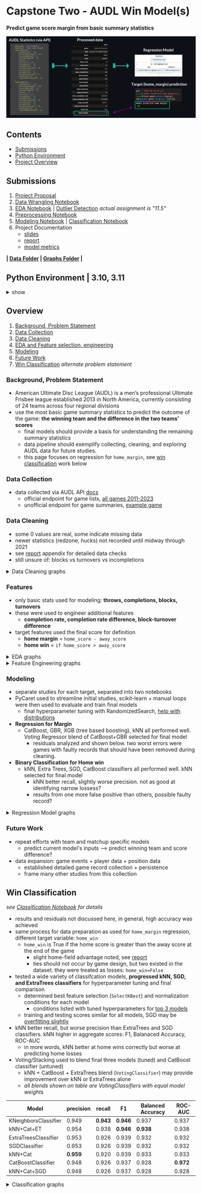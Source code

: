 # Capstone Two - AUDL Win Model(s)

**Predict game score margin from basic summary statistics**

![Overview](/Capstone%20Two/cover_image.png "Project schematic for home_margin regression") 

## Contents

 - [Submissions](#Submissions)
 - [Python Environment](#python-environment--310-311)
 - [Project Overview](#Overview)

## Submissions

 1. [Project Proposal](./7.1_Project%20Proposal.pdf)
 2. [Data Wrangling Notebook](./7.6_Wrangling.ipynb)
 3. [EDA Notebook](./11.6_EDA.ipynb)  | [Outlier Detection](./11.6_EDA_outlier-detection.ipynb) *actual assignment is "11.5"*
 4. [Preprocessing Notebook](./16.3_Preprocessing-Training.ipynb)
 5. [Modeling Notebook](./18.3_Modeling.ipynb) | [Classification Notebook](./18.3_Modeling_Classification.ipynb)
 6. Project Documentation
	- [slides](./slides.pdf)
	- [report](./report.pdf)
	- [model metrics](./final_model_info.csv)
   
**| [Data Folder](./data/) | [Graphs Folder](./graphs/) |**

## Python Environment | 3.10, 3.11

<details><summary>show</summary>

**Packages**
 - pandas 
 - numpy
 - requests
 - scikit-learn
 - catboost
 - xgboost
 - lightgbm
 - scipy
 - matplotlib
 - seaborn
 - plotly
 - pyarraow
 - tqdm
 - *separate environment used for PyCaret*
   - [pycaret_requirements](./pycaret_requirements.txt) for list of packages installed in my venv for Pycaret
   - fresh installation without requirements file recommended

</details>

 
   
## Overview

 1. [Background, Problem Statement](#background-problem-statement)
 2. [Data Collection](#data-collection)
 3. [Data Cleaning](#data-cleaning)
 4. [EDA and Feature selection, engineering](#features)
 5. [Modeling](#modeling)
 6. [Future Work](#future-work)
 7. [Win Classification](#win-classification) *alternate problem statement*

### Background, Problem Statement
 - American Ultimate Disc League (AUDL) is a men’s professional Ultimate Frisbee league established 2013 in North America, currently consisting of 24 teams across four regional divisions
 - use the most basic game summary statistics to predict the outcome of the game: **the winning team and the difference in the two teams’ scores**
   - final models should provide a basis for understanding the remaining summary statistics
   - data pipeline should exemplify collecting, cleaning, and exploring AUDL data for future studies.
   - this page focuses on regression for `home_margin`, see [win classification]() work below
   
### Data Collection
 - data collected via AUDL API [docs](https://www.docs.audlstats.com/)
   - official endpoint for game lists, [all games 2011-2023](https://www.backend.audlstats.com/api/v1/games?date=2011:2023)
   - unofficial endpoint for game summaries, [example game](https://www.backend.audlstats.com/web-api/game-stats?gameID=2023-05-19-LA-SLC)
   
### Data Cleaning
 - some 0 values are real, some indicate missing data 
 - newer statistics (redzone, hucks) not recorded until midway through 2021
 - see [report](./report.pdf) appendix for detailed data checks
 - still unsure of: blocks vs turnovers vs incompletions

<details><summary>Data Cleaning graphs</summary>

<br>**Feature Distributions after data collection**<br>
![Initial](/Capstone%20Two/graphs/data_cleaning/initial_distributions.png "Feature distributions after data collection") 
<br>**Feature Distributions after data cleaning**<br>
![Final](/Capstone%20Two/graphs/data_cleaning/clean_1_distributions.png "Feature distributions after data cleaning") 

</details>
 
### Features
 - only basic stats used for modeling: **throws, completions, blocks, turnovers**
 - these were used to engineer additional features
   - **completion rate, completion rate difference, block-turnover difference**
 - target features used the final score for definition
   - **home margin** = `home_score - away_score`
   - **home win** = `if home_score > away_score`
   
<details><summary>EDA graphs</summary>

<br>**Feature Distributions, relation to Home Margin**<br>
![Distribution, Margin](/Capstone%20Two/graphs/EDA/hist_vs_margin.png "Features vs home margin") 
<br>**Feature Distributions, relation to Home Win**<br>
![Distribution, Win](/Capstone%20Two/graphs/EDA/all_features_hist_vs_win.png "Features vs home win chance") 
<br>**Feature+Target Correlations**<br>
![Correlation](/Capstone%20Two/graphs/EDA/corr_heatmap.png "Correlation Heat Map") 

**Automated Outlier Detection**<br>
*see more thresholds and outlier detection based on PCA components in [folder](/Capstone%20Two/graphs/Outlier%20Detection)*

<br>**Isolation Forest**<br>
![Isolation Forest](/Capstone%20Two/graphs/Outlier%20Detection/engineered%20features/IsoForest_0.05.png "Isolation Forest - outlier detection") 
<br>**Local Outlier Factor**<br>
![Local Outlier Factor](/Capstone%20Two/graphs/Outlier%20Detection/engineered%20features/LocalOutlierFactor_0.05.png "Local Outlier Factor - outlier detection") 

</details>

<details><summary>Feature Engineering graphs</summary>

*completion rate example*

`completion rate = completions / throws`

`completion rate difference` = `home completion rate` - `away completion rate`

<br>**Completion Rate Distributions**<br>
![Completion Rate Difference](/Capstone%20Two/graphs/EDA/feature%20engineering/distributions_2.png "completion rate difference more normally distributed than either rate itself") 
<br>**Away vs Home completion rate, colored by Home Margin**<br>
![Distribution, Win](/Capstone%20Two/graphs/EDA/feature%20engineering/comp_rate_study.png "completion rates trend slightly with margin") 
<br>**Completion Rate Difference vs Home Margin**<br>
![Correlation](/Capstone%20Two/graphs/EDA/feature%20engineering/comp_rate_diff-vs-margin.png "completion rate difference more clearly defined relationship with margin") 

*see also: `block turnover difference`*
 - [distributions](/Capstone%20Two/graphs/EDA/feature%20engineering/distributions_1.png)
   - home/away blocks are added to away/home turnovers to get a total for a given team (`block turnover`'s), rates are the total / number of points played.
 - [individual vs margin](/Capstone%20Two/graphs/EDA/feature%20engineering/turnover_rates.png), [difference vs margin](/Capstone%20Two/graphs/EDA/feature%20engineering/block_turnover_diff-vs-margin.png)
   - as shown above, the difference between the two teams correlates more strongly to `home margin` than either itself


</details>

### Modeling
 - separate studies for each target, separated into two notebooks
 - PyCaret used to streamline initial studies, scikit-learn + manual loops were then used to evaluate and train final models
   - final hyperparameter tuning with RandomizedSearch, [help with distributions](https://nbpub.pythonanywhere.com/)
 - **Regression for Margin**
   - CatBoost, GBR, XGB (tree based boosting), kNN all performed well. Voting Regressor blend of CatBoost+GBR selected for final model
     - residuals analyzed and shown below. two worst errors were games with faulty records that should have been removed during cleaning.
 - **Binary Classification for Home win**
   - kNN, Extra Trees, SGD, CatBoost classifiers all performed well. kNN selected for final model
     - kNN better recall, slightly worse precision. not as good at identifying narrow lossess?
	 - results from one more false positive than others, possible faulty record?

<details><summary>Regression Model graphs</summary>

<br>**Tuned Model Selection**<br>
![model_selection](/Capstone%20Two/graphs/Model/model-selection_RMSE-vs-MAE.png "Model evaluation by RMSE, R2, MAE") 
<br>**Predicted vs Actual Home Margin**<br>
![residuals_1](/Capstone%20Two/graphs/Model/residual%20analysis/final_predicted-vs-actual.png "Predicted Home Margin vs Actual Home Margin") 
<br>**Feature Importance**<br>
![feature_importance](/Capstone%20Two/graphs/Model/feature_importance.png "Final model's component feature importances") 

</details>


### Future Work
 - repeat efforts with team and matchup specific models
   - predict current model's inputs --> predict winning team and score difference?
 - data expansion: game events + player data + position data 
   - established detailed game record collection + persistence
   - frame many other studies from this collection
 
 
## Win Classification 

*see [Classification Notebook](./18.3_Modeling_Classification.ipynb) for details*

 - results and residuals not discussed here, in general, high accuracy was achieved
 - same process for data preparation as used for `home_margin` regression, different target variable: `home_win`
   - `home_win` is True if the home score is greater than the away score at the end of the game
     - slight home-field advantage noted, see [report](./report.pdf)
	 - ties should not occur by game design, but two existed in the dataset. they were treated as losses: `home_win=False`
 - tested a wide variety of classifcation models, **progressed kNN, SGD, and ExtraTrees classifiers** for hyperparameter tuning and final comparison
   - determined best feature selection (`SelectKBest`) and normalization conditions for each model
     - conditions listed with tuned hyperparameters for [top 3 models](/Capstone%20Two/graphs/Model/classification/top_3_estimator_parameters.png)
   - training and testing scores similar for all models, SGD may be [overfitting slightly](/Capstone%20Two/graphs/Model/classification/selection/overfitting_check.png)
 - kNN better recall, but worse precision than ExtraTrees and SGD classifiers. kNN higher in aggregate scores: F1, Balanaced Accuracy, ROC-AUC
   - in more words, kNN better at home wins correctly but worse at predicting home losses
 - Voting/Stacking used to blend final three models (tuned) and CatBoost classifier (untuned)
   - kNN + CatBoost + ExtraTrees blend (`VotingClassifier`) may provide improvement over kNN or ExtraTrees alone
   - *all blends shown on table are VotingClassifiers with equal model weights*
   
   
| Model | precision | recall | F1 | Balanced Accuracy | ROC-AUC |
|-------|-----------|--------|----|-------------------|---------|
|KNeighborsClassifier|	0.949|	**0.943**|	**0.946**|	0.937	|0.937|
|kNN+Cat+ET|	0.954	|0.938	|**0.946**	|**0.938**| 0.938|
|ExtraTreesClassifier|	0.953|	0.926|	0.939|	0.932|	0.932|
|SGDClassifier	|0.953|	0.926	|0.939	|0.932	|0.932|
|kNN+Cat|	**0.959**|	0.920|	0.939	|0.933	|0.933|
|CatBoostClassifier|	0.948|	0.926	|0.937|	0.928|	**0.972** |
|kNN+Cat+SGD	|0.948	|0.926	|0.937	|0.928	|0.928|


<details><summary>Classification graphs</summary>

<br>**Model Selection 1**<br>
![classification_selection_1](/Capstone%20Two/graphs/Model/classification/selection/F1-vs-ROCAUC.png "Model selection: F1 vs ROC-AUC") 
<br>**Model Selection 2**<br>
![classification_selection_2](/Capstone%20Two/graphs/Model/classification/selection/recall-vs-precision.png "Model selection: Recall vs Precision") 
<br>**Top 3 classification models: SGD, kNN, ExtraTrees**<br>
![classification_top_1](/Capstone%20Two/graphs/Model/classification/ROC-curve.png "ROC curve") 
![classification_top_2](/Capstone%20Two/graphs/Model/classification/PR-curve.png "Precision-Recall curve") 
![classification_top_3](/Capstone%20Two/graphs/Model/classification/DET-curve.png "DET curve") 
![classification_top_4](/Capstone%20Two/graphs/Model/classification/Calibration-curve.png "Reliability diagrams for ET, kNN") 

*tuned model hyperparameters, note model-specific normalization and feature selection*

![classification_top_5](/Capstone%20Two/graphs/Model/classification/top_3_estimator_parameters.png "tuned model hyperparameters") 

[see more: confusion matrices, etc. . . ](/Capstone%20Two/graphs/Model/classification/)

</details>


